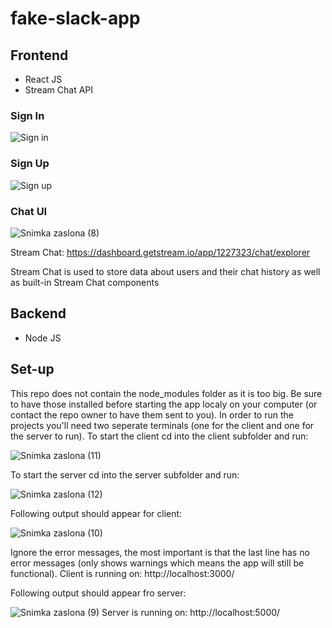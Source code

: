 # fake-slack-app

 ## Frontend
 
 - React JS
 - Stream Chat API
 
 ### Sign In
![Sign in](https://user-images.githubusercontent.com/97118236/210409380-f321b28f-f1eb-4562-8b7b-81a06e9d155f.jpeg)

 ### Sign Up
![Sign up](https://user-images.githubusercontent.com/97118236/210409418-0560e0f5-4a42-47af-95ba-690c39d469ba.jpeg)


 ### Chat UI
![Snimka zaslona (8)](https://user-images.githubusercontent.com/97118236/211027003-b9062d45-e166-447a-9af8-3267dfb052dc.png)


Stream Chat: https://dashboard.getstream.io/app/1227323/chat/explorer

Stream Chat is used to store data about users and their chat history as well as built-in Stream Chat components

 ## Backend
 
 - Node JS
 
 ## Set-up
 
 This repo does not contain the node_modules folder as it is too big. 
 Be sure to have those installed before starting the app localy on your computer (or contact the repo owner to have them sent to you).
 In order to run the projects you'll need two seperate terminals (one for the client and one for the server to run).
 To start the client cd into the client subfolder and run:
 
 ![Snimka zaslona (11)](https://user-images.githubusercontent.com/97118236/211030816-6b2e612c-8db0-490f-b96a-08e84600008f.png)

 To start the server cd into the server subfolder and run:
 
 ![Snimka zaslona (12)](https://user-images.githubusercontent.com/97118236/211031022-aae7a510-7df5-4d3e-83b0-cb2a003669d4.png)

 Following output should appear for client:
 
 ![Snimka zaslona (10)](https://user-images.githubusercontent.com/97118236/211031150-7c332f23-7ee4-4553-851d-4e56b7681592.png)

Ignore the error messages, the most important is that the last line has no error messages (only shows warnings which means the app will still be functional).
Client is running on: http://localhost:3000/

Following output should appear fro server:

![Snimka zaslona (9)](https://user-images.githubusercontent.com/97118236/211031563-55f73083-4bea-4714-8ddd-fbf039f93a04.png)
Server is running on: http://localhost:5000/
